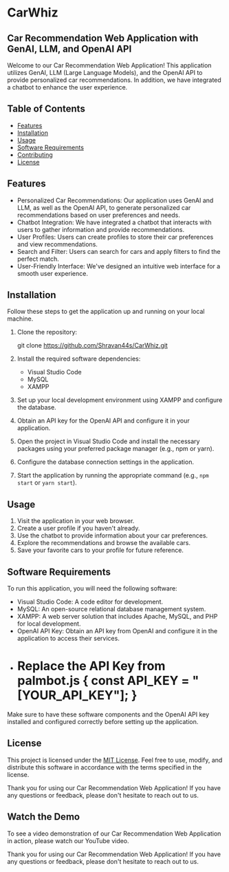 # CarWhiz
## Car Recommendation Web Application with GenAI, LLM, and OpenAI API

Welcome to our Car Recommendation Web Application! This application utilizes GenAI, LLM (Large Language Models), and the OpenAI API to provide personalized car recommendations. In addition, we have integrated a chatbot to enhance the user experience.

## Table of Contents
- [Features](#features)
- [Installation](#installation)
- [Usage](#usage)
- [Software Requirements](#software-requirements)
- [Contributing](#contributing)
- [License](#license)

## Features
- Personalized Car Recommendations: Our application uses GenAI and LLM, as well as the OpenAI API, to generate personalized car recommendations based on user preferences and needs.
- Chatbot Integration: We have integrated a chatbot that interacts with users to gather information and provide recommendations.
- User Profiles: Users can create profiles to store their car preferences and view recommendations.
- Search and Filter: Users can search for cars and apply filters to find the perfect match.
- User-Friendly Interface: We've designed an intuitive web interface for a smooth user experience.

## Installation
Follow these steps to get the application up and running on your local machine.

1. Clone the repository:

   
   git clone https://github.com/Shravan44s/CarWhiz.git
   

2. Install the required software dependencies:
   - Visual Studio Code
   - MySQL
   - XAMPP

3. Set up your local development environment using XAMPP and configure the database.

4. Obtain an API key for the OpenAI API and configure it in your application.

5. Open the project in Visual Studio Code and install the necessary packages using your preferred package manager (e.g., npm or yarn).

6. Configure the database connection settings in the application.

7. Start the application by running the appropriate command (e.g., `npm start` or `yarn start`).

## Usage
1. Visit the application in your web browser.
2. Create a user profile if you haven't already.
3. Use the chatbot to provide information about your car preferences.
4. Explore the recommendations and browse the available cars.
5. Save your favorite cars to your profile for future reference.

## Software Requirements
To run this application, you will need the following software:

- Visual Studio Code: A code editor for development.
- MySQL: An open-source relational database management system.
- XAMPP: A web server solution that includes Apache, MySQL, and PHP for local development.
- OpenAI API Key: Obtain an API key from OpenAI and configure it in the application to access their services.
- # Replace the API Key from palmbot.js { const API_KEY = "[YOUR_API_KEY"]; }
  

Make sure to have these software components and the OpenAI API key installed and configured correctly before setting up the application.

## License
This project is licensed under the [MIT License](LICENSE). Feel free to use, modify, and distribute this software in accordance with the terms specified in the license.

Thank you for using our Car Recommendation Web Application! If you have any questions or feedback, please don't hesitate to reach out to us.
## Watch the Demo
To see a video demonstration of our Car Recommendation Web Application in action, please watch our YouTube video.

Thank you for using our Car Recommendation Web Application! If you have any questions or feedback, please don't hesitate to reach out to us.
